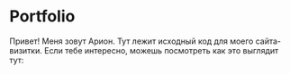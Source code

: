 # Portfolio
Привет! Меня зовут Арион. Тут лежит исходный код для моего сайта-визитки. Если тебе интересно, можешь посмотреть как это выглядит тут:
